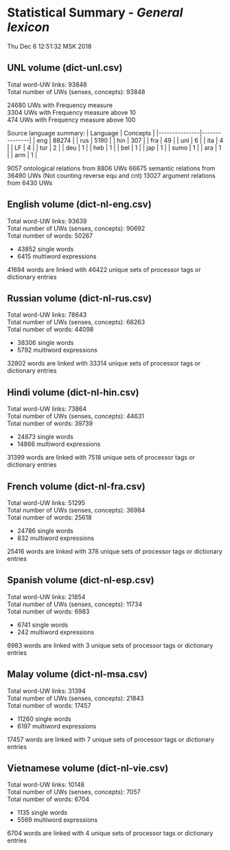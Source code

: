 Statistical Summary - _General lexicon_
=====================================
Thu Dec  6 12:51:32 MSK 2018

UNL volume (dict-unl.csv)
-------------------------

Total word-UW links:   93848  
Total number of UWs (senses, concepts):   93848  

24680 UWs with Frequency measure  
3304 UWs with Frequency measure above 10  
474 UWs with Frequency measure above 100  


Source language summary:
| Language	| Concepts	|
|---------------|---------------|
|	eng	|	88274	|
|	rus	|	5190	|
|	hin	|	307	|
|	fra	|	49	|
|	unl	|	6	|
|	ita	|	4	|
|	LF	|	4	|
|	tur	|	2	|
|	deu	|	1	|
|	heb	|	1	|
|	bel	|	1	|
|	jap	|	1	|
|	sumo	|	1	|
|	ara	|	1	|
|	arm	|	1	|

9057 ontological relations from 8806 UWs
66675 semantic relations from 36490 UWs (Not counting reverse equ and cnt)
13027 argument relations from 6430 UWs

English volume (dict-nl-eng.csv)
--------------------------------

Total word-UW links:   93639  
Total number of UWs (senses, concepts):   90692  
Total number of words:   50267  
 - 43852 single words  
 - 6415 multiword expressions  

41694 words are linked with 46422 unique sets of processor tags or dictionary entries  


Russian volume (dict-nl-rus.csv)
--------------------------------

Total word-UW links:   78643  
Total number of UWs (senses, concepts):   68263  
Total number of words:   44098  
 - 38306 single words  
 - 5792 multiword expressions  

32802 words are linked with 33314 unique sets of processor tags or dictionary entries  


Hindi volume (dict-nl-hin.csv)
------------------------------

Total word-UW links:   73864  
Total number of UWs (senses, concepts):   44631  
Total number of words:   39739  
 - 24873 single words  
 - 14866 multiword expressions  

31399 words are linked with 7518 unique sets of processor tags or dictionary entries  


French volume (dict-nl-fra.csv)
-------------------------------

Total word-UW links:   51295  
Total number of UWs (senses, concepts):   36984  
Total number of words:   25618  
 - 24786 single words  
 - 832 multiword expressions  

25416 words are linked with 378 unique sets of processor tags or dictionary entries  


Spanish volume (dict-nl-esp.csv)
--------------------------------

Total word-UW links:   21854  
Total number of UWs (senses, concepts):   11734  
Total number of words:   6983  
 - 6741 single words  
 - 242 multiword expressions  

6983 words are linked with 3 unique sets of processor tags or dictionary entries  


Malay volume (dict-nl-msa.csv)
------------------------------

Total word-UW links:   31394  
Total number of UWs (senses, concepts):   21843  
Total number of words:   17457  
 - 11260 single words  
 - 6197 multiword expressions  

17457 words are linked with 7 unique sets of processor tags or dictionary entries  


Vietnamese volume (dict-nl-vie.csv)
-----------------------------------

Total word-UW links:   10148  
Total number of UWs (senses, concepts):   7057  
Total number of words:   6704  
 - 1135 single words  
 - 5569 multiword expressions  

6704 words are linked with 4 unique sets of processor tags or dictionary entries  

